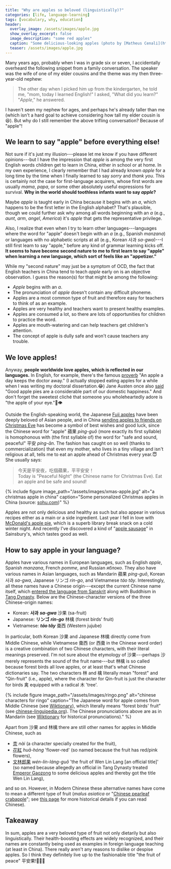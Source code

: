 ```yaml
---
title: "Why are apples so beloved (linguistically)?"
categories: [life, language-learning]
tags: [vocabulary, why, education]
header:
  overlay_image: /assets/images/apple.jpg
  show_overlay_excerpt: false
  image_description: "some red apples"
  caption: "Some delicious-looking apples (photo by [Matheus Cenali](https://unsplash.com/@cenali?utm_source=unsplash&utm_medium=referral&utm_content=creditCopyText) on [Unsplash](https://unsplash.com/s/photos/apple?utm_source=unsplash&utm_medium=referral&utm_content=creditCopyText))"
  teaser: /assets/images/apple.jpg
---
```


Many years ago, probably when I was in grade six or seven, I accidentally overheard the following snippet from a family conversation. The speaker was the wife of one of my elder cousins and the theme was my then three-year-old nephew:
>The other day when I picked him up from the kindergarten, he told me, "mom, today I learned English!" I asked, "What did you learn?" "_Apple_," he answered.

I haven't seen my nephew for ages, and perhaps he's already taller than me (which isn't a hard goal to achieve considering how tall my elder cousin is😆). But why do I still remember the above trifling conversation? Because of "apple"!

## We learn to say "apple" before everything else!
Not sure if it's just my illusion---please let me know if you have different opinions---but I have the impression that _apple_ is among the very first English words children get to learn in China, either in school or at home. In my own experience, I clearly remember that I had already known _apple_ for a long time by the time when I finally learned to say _sorry_ and _thank you_. This is certainly not the case for first-language acquirers, whose first words are usually _mama_, _papa_, or some other absolutely useful expressions for survival. **Why in the world should toothless infants want to say _apple_?**

Maybe _apple_ is taught early in China because it begins with an _a_, which happens to be the first letter in the English alphabet? That's plausible, though we could further ask why among all words beginning with an _a_ (e.g., _aunt_, _arm_, _angel_, _America_) it's _apple_ that gets the representative privilege.

Also, I realize that even when I try to learn other languages---languages where the word for "apple" doesn't begin with an _a_ (e.g., Spanish _manzana_) or languages with no alphabetic scripts at all (e.g., Korean 사과 _sa-gwa_)---I still first learn to say "apple," before any kind of grammar learning kicks off. **It seems to have become second nature to me to first learn to say "apple" when learning a new language, which sort of feels like an "appetizer."**

While my "second nature" may just be a symptom of OCD, the fact that English teachers in China tend to teach _apple_ early on is an objective observation. I guess the reason(s) for that might be among the following:
- _Apple_ begins with an _a_.
- The pronunciation of _apple_ doesn't contain any difficult phoneme.
- Apples are a most common type of fruit and therefore easy for teachers to think of as an example.
- Apples are very healthy and teachers want to present healthy examples.
- Apples are consumed a lot, so there are lots of opportunities for children to practice the word.
- Apples are mouth-watering and can help teachers get children's attention.
- The concept of apple is dully safe and won't cause teachers any trouble.

## We love apples!
Anyway, **people worldwide love apples, which is reflected in our languages.** In English, for example, there's the famous [proverb](https://en.wikipedia.org/wiki/An_apple_a_day_keeps_the_doctor_away) "An apple a day keeps the doctor away." (I actually stopped eating apples for a while when I was writing my doctoral dissertation.😂) Jane Austen once also [said](https://www.goodreads.com/quotes/362411-good-apple-pies-are-a-considerable-part-of-our-domestic) "Good apple pies are a considerable part of our domestic happiness." And don't forget the sweetest cliché that someone you wholeheartedly adore is "the apple of your eye."🍎👁

Outside the English-speaking world, the Japanese [Fuji apples](https://en.wikipedia.org/wiki/Fuji_(apple)) have been deeply beloved of Asian people, and in China [sending apples to friends on Christmas Eve](https://www.thatsmags.com/china/post/11903/explainer-why-china-celebrates-christmas-with-apples) has become a symbol of best wishes and good luck, since the Chinese word for "apple" <span class="hanyu">蘋果</span> _píng-guǒ_ (more exactly its first syllable) is homophonous with (the first syllable of) the word for "safe and sound, peaceful" <span class="hanyu">平安</span> _píng-ān_. The fashion has caught on so well (thanks to commercialization) that even my mother, who lives in a tiny village and isn't religious at all, tells me to eat an apple ahead of Christmas every year.😇 She usually says:
><span class="hanyu">今天是平安夜，吃個蘋果，平平安安！</span><br>
>Today is "Peaceful Night" (the Chinese name for Christmas Eve). Eat an apple and be safe and sound!

{% include figure image_path="/assets/images/xmas-apple.jpg" alt="a christmas apple in china" caption="Some personalized Christmas apples in China (source: <a href='http://www.sohu.com/a/284196948_289021'>sohu.com</a>)" %}

Apples are not only delicious and healthy as such but also appear in various recipes either as a main or a side ingredient. Last year I fell in love with [McDonald's apple pie](https://www.mcdonalds.com/gb/en-gb/product/apple-pie.html), which is a superb library break snack on a cold winter night. And recently I've discovered a kind of "[apple sausage](https://www.sainsburys.co.uk/webapp/wcs/stores/servlet/gb/groceries/price-lockdown-44/sainsburys-pork---bramley-apple-sausages--taste-the-difference-(gluten-free)-x6-400g?storeId=10151&langId=44&krypto=QuH1o8lI2%2Fr3nDHE6qyUImDnC%2F3EswlQ1XTFhzid5j66uB0R2KTIcsFEhUcPHIbVqj%2BTG1IK%2FzFFavr%2BNvkPzf3PG1tqBBQETzD3iMzdIepfb6R3r01UuAPi4YyMdudBRec6c3P%2Bfa05siqSSb9U3HRAnD9r6XfYtEkIHHfgxmY%3D&ddkey=https%3Agb%2Fgroceries%2Fprice-lockdown-44%2Fsainsburys-pork---bramley-apple-sausages--taste-the-difference-%28gluten-free%29-x6-400g)" in Sainsbury's, which tastes good as well.

## How to say apple in your language?
Apples have various names in European languages, such as English _apple_, Spanish _manzana_, French _pomme_, and Russian _яблоко_. They also have various names in Asian languages, such as Mandarin <span class="hanyu">蘋果</span> _píng-guǒ_, Korean 사과 _sa-gwa_, Japanese リンゴ _rin-go_, and Vietnamese _táo tây_. Interestingly, all these names have a Chinese origin---except the current Chinese name itself, which [entered the language from Sanskrit](https://en.wiktionary.org/wiki/蘋果) along with Buddhism in [Tang Dynasty](https://en.wikipedia.org/wiki/Tang_dynasty). Below are the Chinese-character versions of the three Chinese-origin names:
- Korean: **사과** ___sa-gwa___ <span class="hanyu">沙果</span> (sa-fruit)
- Japanese: **リンゴ** ___rin-go___ <span class="hanyu">林檎</span> (forest birds' fruit)
- Vietnamese: ___táo tây___ <span class="hanyu">棗西</span> (Western jujube)

In particular, both Korean <span class="hanyu">沙果</span> and Japanese <span class="hanyu">林檎</span> directly come from Middle Chinese, while Vietnamese <span class="hanyu">棗西</span> (or <span class="hanyu">西棗</span> in the Chinese word order) is a creative combination of two Chinese characters, with their literal meanings preserved. I'm not sure about the etymology of <span class="hanyu">沙果</span>---perhaps <span class="hanyu">沙</span> merely represents the sound of the fruit name---but <span class="hanyu">林檎</span> is so called because forest birds all love apples, or at least that's what Chinese dictionaries say. The two characters <span class="hanyu">林</span> and <span class="hanyu">檎</span> literally mean "forest" and "Qin-fruit" (i.e., apple), where the character for Qin-fruit is just the character for birds <span class="hanyu">禽</span> equipped with a radical <span class="hanyu">木</span> 'tree'.

{% include figure image_path="/assets/images/ringo.png" alt="chinese characters for ringo" caption="The Japanese word for apple comes from Middle Chinese (see <a href='https://en.wiktionary.org/wiki/林檎#Japanese'>Wiktionary</a>), which literally means &#8220;forest birds' fruit&#8221; (see <a href='http://chinese-linguipedia.org/search_inner.html?keywords=林檎'>chinese-linguipedia.org</a>). The Chinese pronunciations above are as in Mandarin (see <a href='https://en.wiktionary.org/wiki/林檎#Chinese'>Wiktionary</a> for historical pronunciations)." %}

Apart from <span class="hanyu">沙果</span> and <span class="hanyu">林檎</span> there are still other names for apples in Middle Chinese, such as
- <a href="https://en.wiktionary.org/wiki/柰"><span class="hanyu">柰</span></a> _nài_ (a character specially created for the fruit),
- <a href="https://en.wiktionary.org/wiki/花紅"><span class="hanyu">花紅</span></a> _huā-hóng_ 'flower-red' (so named because the fruit has red/pink flowers),
- <a href="https://zh.wikipedia.org/zh-tw/花红"><span class="hanyu">文林郎果</span></a> _wén-lín-láng-guǒ_ 'the fruit of Wen Lin Lang [an official title]' (so named because allegedly an official in Tang Dynasty treated [Emperor Gaozong](https://en.wikipedia.org/wiki/Emperor_Gaozong_of_Tang) to some delicious apples and thereby got the title Wen Lin Lang),

and so on. However, in Modern Chinese these alternative names have come to mean a different type of fruit (_malus asiatica_ or "[Chinese pearleaf crabapple](https://en.wikipedia.org/wiki/Malus_asiatica)"; see [this page](http://www.jiaodui.com/bbs/read.php?tid=33800) for more historical details if you can read Chinese).

## Takeaway
In sum, apples are a very beloved type of fruit not only dietarily but also linguistically. Their health-boosting effects are widely recognized, and their names are constantly being used as examples in foreign language teaching (at least in China). There really aren't any reasons to dislike or despise apples. So I think they definitely live up to the fashionable title "the fruit of peace" <span class="hanyu">平安果</span>!🍎🍎🍎

